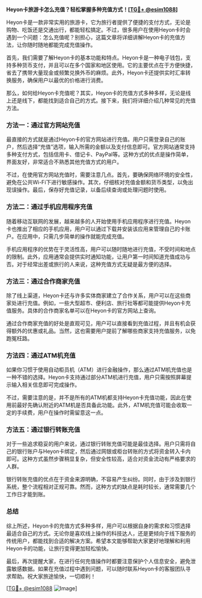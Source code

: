 **Heyon卡旅游卡怎么充值？轻松掌握多种充值方式！[[TG💪+ @esim1088](https://t.me/s/esim1088)]**

Heyon卡是一款非常实用的旅游卡，它为旅行者提供了便捷的支付方式，无论是购物、吃饭还是交通出行，都能轻松搞定。不过，很多用户在使用Heyon卡时会遇到一个问题：怎么充值呢？别担心，这篇文章将详细讲解Heyon卡的充值方法，让你随时随地都能完成充值操作。

首先，我们需要了解Heyon卡的基本功能和特点。Heyon卡是一种电子钱包，支持多种货币支付，并且可以在多个国家和地区使用。它的主要优点在于方便快捷，省去了携带大量现金或频繁兑换外币的麻烦。此外，Heyon卡还提供实时汇率转换服务，确保用户以最优的价格进行消费。

那么，如何给Heyon卡充值呢？其实，Heyon卡的充值方式多种多样，无论是线上还是线下，都能找到适合自己的方式。接下来，我们将详细介绍几种常见的充值方法。

### 方法一：通过官方网站充值

最直接的方式就是通过Heyon卡的官方网站进行充值。用户只需登录自己的账户，然后选择“充值”选项，输入所需的金额以及支付信息即可。官方网站通常支持多种支付方式，包括信用卡、借记卡、PayPal等。这种方式的优点是操作简单，界面友好，非常适合不熟悉其他充值方式的用户。

不过，在使用官方网站充值时，需要注意几点。首先，要确保网络环境的安全性，避免在公共Wi-Fi下进行敏感操作。其次，仔细核对充值金额和货币类型，以免出现误操作。最后，保存好充值记录，以备后续查询或处理问题时使用。

### 方法二：通过手机应用程序充值

随着移动互联网的发展，越来越多的人开始使用手机应用程序进行充值。Heyon卡也推出了相应的手机应用，用户可以通过下载并安装该应用来管理自己的卡账户。在应用中，只需几步简单的操作就能完成充值。

手机应用程序的优势在于灵活性高，用户可以随时随地进行充值，不受时间和地点的限制。此外，应用通常会提供实时通知功能，让用户第一时间知道充值成功与否。对于经常出差或旅行的人来说，这种充值方式无疑是最方便的选择。

### 方法三：通过合作商家充值

除了线上渠道，Heyon卡还与许多实体商家建立了合作关系，用户可以在这些商家处进行充值。例如，一些大型超市、便利店、旅行社等都可能提供Heyon卡充值服务。具体的合作商家名单可以在Heyon卡的官方网站上查询。

通过合作商家充值的好处是直观可见，用户可以直接看到充值过程，并且有机会获得额外的优惠或礼品。当然，这也需要用户提前了解哪些商家支持充值服务，以免跑冤枉路。

### 方法四：通过ATM机充值

如果你习惯于使用自动柜员机（ATM）进行金融操作，那么通过ATM机充值也是一种不错的选择。Heyon卡支持通过部分ATM机进行充值，用户只需按照屏幕提示输入相关信息即可完成操作。

不过，需要注意的是，并不是所有的ATM机都支持Heyon卡充值功能，因此在使用前最好先确认附近的ATM机是否具备此功能。此外，ATM机充值可能会收取一定的手续费，用户在操作时需留意这一点。

### 方法五：通过银行转账充值

对于一些追求稳妥的用户来说，通过银行转账充值可能是最佳选择。用户只需将自己的银行账户与Heyon卡绑定，然后通过网银或柜台转账的方式将资金转入卡内即可。这种方式虽然步骤稍显复杂，但安全性较高，适合对资金流动有严格要求的人群。

银行转账充值的优点在于资金来源明确，不容易产生纠纷。同时，由于涉及到银行系统，整个流程相对正规可靠。然而，这种方式的缺点是耗时较长，通常需要几个工作日才能到账。

### 总结

综上所述，Heyon卡的充值方式多种多样，用户可以根据自身的需求和习惯选择最适合自己的方式。无论你是喜欢线上操作的科技达人，还是更倾向于线下服务的传统用户，都能找到合适的解决方案。希望本文能够帮助大家更好地理解和利用Heyon卡的功能，让旅行变得更加轻松愉快。

最后，再次提醒大家，在进行任何充值操作时都要注意保护个人信息安全，避免泄露敏感数据。如果在充值过程中遇到问题，可以随时联系Heyon卡的客服团队寻求帮助。祝大家旅途愉快，一切顺利！

[[TG💪+ @esim1088](https://t.me/s/esim1088) ![Image](https://i.postimg.cc/4NQfJmqS/Snipaste-2025-05-13-00-14-12.png)]